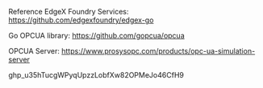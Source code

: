 Reference
EdgeX Foundry Services: https://github.com/edgexfoundry/edgex-go

Go OPCUA library: https://github.com/gopcua/opcua

OPCUA Server: https://www.prosysopc.com/products/opc-ua-simulation-server


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

